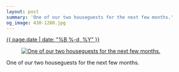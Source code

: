 ```yaml
---
layout: post
summary: 'One of our two houseguests for the next few months.'
og_image: 430-1280.jpg
---
```


<div class="post">
 <time>
  <a href="/430">
   {{ page.date | date: "%B %-d, %Y" }}
  </a>
 </time>
 <a href="/430">
  <figure data-taken="10/4/2015">
   <img alt="One of our two houseguests for the next few months." sizes="(min-width: 700px) 50vw, calc(100vw - 2rem)" src="{{ site.assets_url }}/430-640.jpg" srcset="{{ site.assets_url }}/430-1280.jpg 1280w, {{ site.assets_url }}/430-960.jpg 960w, {{ site.assets_url }}/430-640.jpg 640w, {{ site.assets_url }}/430-320.jpg 320w"/>
  </figure>
 </a>
 <span>
  One of our two houseguests for the next few months.
 </span>
</div>
